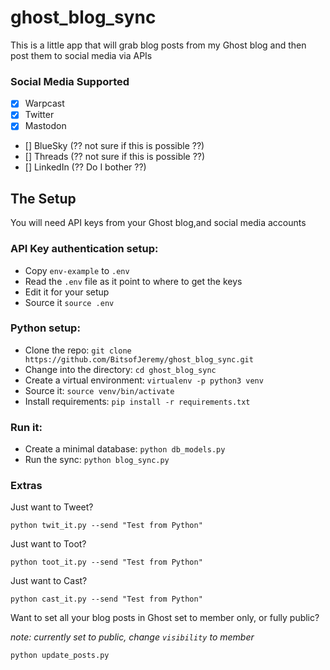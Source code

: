 # ghost_blog_sync

This is a little app that will grab blog posts from my Ghost blog and then post them to social media via APIs

### Social Media Supported

- [x] Warpcast
- [x] Twitter
- [x] Mastodon
- [] BlueSky (?? not sure if this is possible ??)
- [] Threads (?? not sure if this is possible ??)
- [] LinkedIn (?? Do I bother ??)

## The Setup

You will need API keys from your Ghost blog,and social media accounts

### API Key authentication setup:

- Copy `env-example` to `.env`
- Read the `.env` file as it point to where to get the keys
- Edit it for your setup
- Source it `source .env`

### Python setup:

- Clone the repo: `git clone https://github.com/BitsofJeremy/ghost_blog_sync.git`
- Change into the directory: `cd ghost_blog_sync`
- Create a virtual environment: `virtualenv -p python3 venv`
- Source it: `source venv/bin/activate`
- Install requirements: `pip install -r requirements.txt`

### Run it:

- Create a minimal database: `python db_models.py`
- Run the sync: `python blog_sync.py`

### Extras

Just want to Tweet? 

`python twit_it.py --send "Test from Python"`

Just want to Toot?

`python toot_it.py --send "Test from Python"`

Just want to Cast?

`python cast_it.py --send "Test from Python"`

Want to set all your blog posts in Ghost set to member only, or fully public?

_note: currently set to public, change `visibility` to member_

`python update_posts.py`







